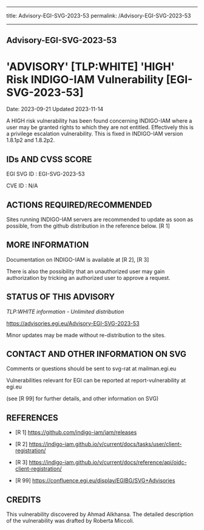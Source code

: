 
---
title: Advisory-EGI-SVG-2023-53
permalink: /Advisory-EGI-SVG-2023-53
  
---

## Advisory-EGI-SVG-2023-53

# 'ADVISORY' [TLP:WHITE] 'HIGH' Risk INDIGO-IAM Vulnerability [EGI-SVG-2023-53]

Date:        2023-09-21
Updated      2023-11-14

A HIGH risk vulnerability has been found concerning 
INDIGO-IAM where a user may be granted rights to which they are not
entitled.  Effectively this is a privilege escalation vulnerability.
This is fixed in INDIGO-IAM version 1.8.1p2 and 1.8.2p2. 

## IDs AND CVSS SCORE 

EGI SVG ID : EGI-SVG-2023-53

CVE ID     : N/A

## ACTIONS REQUIRED/RECOMMENDED

Sites running INDIGO-IAM servers are recommended to update as soon as 
possible, from the github distribution in the reference below. [R 1]

## MORE INFORMATION

Documentation on INDIGO-IAM is available at [R 2], [R 3]

There is also the possibility that an unauthorized user may gain 
authorization by tricking an authorized user to approve a request.
    
## STATUS OF THIS ADVISORY
    
_TLP:WHITE information - Unlimited distribution_ 

<https://advisories.egi.eu/Advisory-EGI-SVG-2023-53> 

Minor updates may be made without re-distribution to the sites.

## CONTACT AND OTHER INFORMATION ON SVG

Comments or questions should be sent to
	svg-rat at mailman.egi.eu

Vulnerabilities relevant for EGI can be reported at
	report-vulnerability at egi.eu
    
(see [R 99] for further details, and other information on SVG)
        
## REFERENCES

- [R 1] <https://github.com/indigo-iam/iam/releases>

- [R 2] <https://indigo-iam.github.io/v/current/docs/tasks/user/client-registration/>

- [R 3] <https://indigo-iam.github.io/v/current/docs/reference/api/oidc-client-registration/>


- [R 99] <https://confluence.egi.eu/display/EGIBG/SVG+Advisories>

## CREDITS

This vulnerability discovered by Ahmad Alkhansa. 
The detailed description of the vulnerability was drafted by Roberta Miccoli. 

